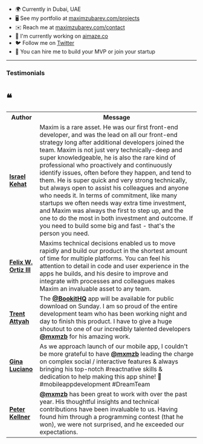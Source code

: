 * 🌍  Currently in Dubai, UAE
* 🖥️  See my portfolio at [maximzubarev.com/projects](https://maximzubarev.com/projects)
* ✉️  Reach me at [maximzubarev.com/contact](https://maximzubarev.com/contact)
* 🤖  I'm currently working on [aimaze.co](https://aimaze.co)
* 🐦  Follow me on [Twitter](https://twitter.com/mxmzb)
* 🚀  You can hire me to build your MVP or join your startup

---

<h3>Testimonials</h3>
<h1>❝</h1>

<table>
  <tr>
    <th>Author</th>
    <th>Message</th>
  </tr>
  <tr>
    <td><a target="_blank" href="https://www.linkedin.com/in/maxim-zubarev/"><b>Israel Kehat</b></a></td>
    <td>Maxim is a rare asset. He was our first front-end developer, and was the lead on all our front-end strategy long after additional developers joined the team. Maxim is not just very technically-deep and super knowledgeable, he is also the rare kind of professional who proactively and continuously identify issues, often before they happen, and tend to them. He is super quick and very strong technically, but always open to assist his colleagues and anyone who needs it. In terms of commitment, like many startups we often needs way extra time investment, and Maxim was always the first to step up, and the one to do the most in both investment and outcome. If you need to build some big and fast - that's the person you need.</td>
  </tr>
  <tr>
    <td><a target="_blank" href="https://www.linkedin.com/in/maxim-zubarev/"><b>Felix W. Ortiz III</b></a></td>
    <td>Maxims technical decisions enabled us to move rapidly and build our product in the shortest amount of time for multiple platforms. You can feel his attention to detail in code and user experience in the apps he builds, and his desire to improve and integrate with processes and colleagues makes Maxim an invaluable asset to any team.</td>
  </tr>
  <tr>
    <td><a target="_blank" href="https://twitter.com/BookitWithTrent/status/1322291723452624896"><b>Trent Attyah</b></a></td>
    <td>The <a href="https://twitter.com/BookitHQ" target="_blank"><b>@BookitHQ</b></a> app will be available for public download on Sunday. I am so proud of the entire development team who has been working night and day to finish this product. I have to give a huge shoutout to one of our incredibly talented developers <a href="https://twitter.com/mxmzb" target="_blank"><b>@mxmzb</b></a> for his amazing work.</td>
  </tr>
  <tr>
    <td><a target="_blank" href="https://twitter.com/gluciano/status/1309140878259302400"><b>Gina Luciano</b></a></td>
    <td>As we approach launch of our mobile app, I couldn't be more grateful to have <a href="https://twitter.com/mxmzb" target="_blank"><b>@mxmzb</b></a>
 leading the charge on complex social / interactive features & always bringing his top-notch #reactnative skills & dedication to help making this app shine! 🙏 #mobileappdevelopment #DreamTeam</td>
  </tr>
  <tr>
    <td><a target="_blank" href="https://twitter.com/pkellner/status/1261818199026221056"><b>Peter Kellner</b></a></td>
    <td><a href="https://twitter.com/mxmzb" target="_blank"><b>@mxmzb</b></a> has been great to work with over the past year. His thoughtful insights and technical contributions have been invaluable to us. Having found him through a programming contest (that he won), we were not surprised, and he exceeded our expectations.</td>
  </tr>
</table>

